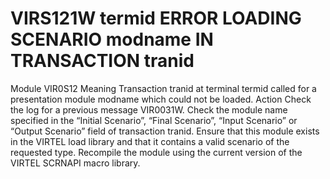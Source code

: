 # VIRS121W termid ERROR LOADING SCENARIO modname IN TRANSACTION tranid
Module
    VIR0S12
Meaning
    Transaction tranid at terminal termid called for a presentation module modname which could not be loaded.
Action
    Check the log for a previous message VIR0031W. Check the module name specified in the “Initial Scenario”, “Final Scenario”, “Input Scenario” or “Output Scenario” field of transaction tranid. Ensure that this module exists in the VIRTEL load library and that it contains a valid scenario of the requested type. Recompile the module using the current version of the VIRTEL SCRNAPI macro library.
